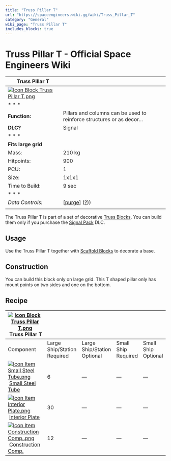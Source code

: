 ```yaml
---
title: "Truss Pillar T"
url: "https://spaceengineers.wiki.gg/wiki/Truss_Pillar_T"
category: "General"
wiki_page: "Truss Pillar T"
includes_blocks: true
---
```


# Truss Pillar T - Official Space Engineers Wiki

| Truss Pillar T |     |
| --- | --- |
| [![Icon Block Truss Pillar T.png](https://spaceengineers.wiki.gg/images/Icon_Block_Truss_Pillar_T.png?1772f2)](https://spaceengineers.wiki.gg/wiki/File:Icon_Block_Truss_Pillar_T.png) |     |
| * * * |     |
| **Function:** | Pillars and columns can be used to reinforce structures or as decor... |
| **DLC?** | Signal |
| * * * |     |
| **Fits large grid** |     |
| Mass: | 210 kg |
| Hitpoints: | 900 |
| PCU: | 1   |
| Size: | 1x1x1 |
| Time to Build: | 9 sec |
| * * * |     |
| _Data Controls:_ | \[[purge](https://spaceengineers.wiki.gg/wiki/Truss_Pillar_T?action=purge)\] ([?](https://spaceengineers.wiki.gg/wiki/Template:Info_Block))) |
|     |     |

The Truss Pillar T is part of a set of decorative [Truss Blocks](https://spaceengineers.wiki.gg/wiki/Truss_Blocks "Truss Blocks"). You can build them only if you purchase the [Signal Pack](https://spaceengineers.wiki.gg/wiki/Signal_Pack "Signal Pack") DLC.

## Usage

Use the Truss Pillar T together with [Scaffold Blocks](https://spaceengineers.wiki.gg/wiki/Scaffold_Block "Scaffold Block") to decorate a base.

## Construction

You can build this block only on large grid. This T shaped pillar only has mount points on two sides and one on the bottom.

## Recipe

| [![Icon Block Truss Pillar T.png](https://spaceengineers.wiki.gg/images/thumb/Icon_Block_Truss_Pillar_T.png/21px-Icon_Block_Truss_Pillar_T.png?1772f2)](https://spaceengineers.wiki.gg/wiki/Truss_Pillar_T "Truss Pillar T") Truss Pillar T |     |     |     |     |
| --- | --- | --- | --- | --- |
| Component | Large Ship/Station  <br>Required | Large Ship/Station  <br>Optional | Small Ship  <br>Required | Small Ship  <br>Optional |
| [![Icon Item Small Steel Tube.png](https://spaceengineers.wiki.gg/images/thumb/Icon_Item_Small_Steel_Tube.png/21px-Icon_Item_Small_Steel_Tube.png?4fe418)](https://spaceengineers.wiki.gg/wiki/Small_Steel_Tube "Small Steel Tube") [Small Steel Tube](https://spaceengineers.wiki.gg/wiki/Small_Steel_Tube "Small Steel Tube") | 6   | —   | —   | —   |
| [![Icon Item Interior Plate.png](https://spaceengineers.wiki.gg/images/thumb/Icon_Item_Interior_Plate.png/21px-Icon_Item_Interior_Plate.png?d80f8e)](https://spaceengineers.wiki.gg/wiki/Interior_Plate "Interior Plate") [Interior Plate](https://spaceengineers.wiki.gg/wiki/Interior_Plate "Interior Plate") | 30  | —   | —   | —   |
| [![Icon Item Construction Comp..png](https://spaceengineers.wiki.gg/images/thumb/Icon_Item_Construction_Comp..png/21px-Icon_Item_Construction_Comp..png?cdc26f)](https://spaceengineers.wiki.gg/wiki/Construction_Comp. "Construction Comp.") [Construction Comp.](https://spaceengineers.wiki.gg/wiki/Construction_Comp. "Construction Comp.") | 12  | —   | —   | —   |